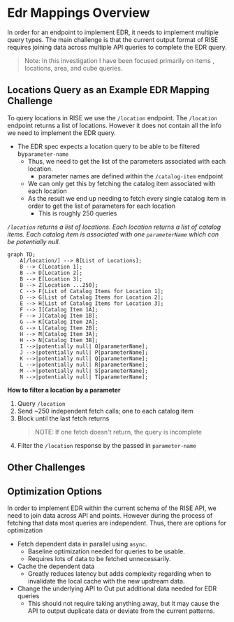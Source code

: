 # Edr Mappings Overview


In order for an endpoint to implement EDR, it needs to implement multiple query types. The main challenge is that the current output format of RISE requires joining data across multiple API queries to complete the EDR query.

> Note: In this investigation I have been focused primarily on items , locations, area, and cube queries.

## Locations Query as an Example EDR Mapping Challenge

To query locations in RISE we use the `/location` endpoint. The `/location` endpoint returns a list of locations. However it does not contain all the info we need to implement the EDR query. 

- The EDR spec expects a location query to be able to be filtered by`parameter-name` 
    - Thus, we need to get the list of the parameters associated with each location. 
        - parameter names are defined within the `/catalog-item` endpoint
    - We can only get this by fetching the catalog item associated with each location
    - As the result we end up needing to fetch every single catalog item in order to get the list of parameters for each location
        - This is roughly 250 queries

_`/location` returns a list of locations. Each location returns a list of catalog items. Each catalog item is associated with one `parameterName` which can be potentially null._

```mermaid
graph TD;
    A[/location/] --> B[List of Locations];
    B --> C[Location 1];
    B --> D[Location 2];
    B --> E[Location 3];
    B --> Z[Location ...250];
    C --> F[List of Catalog Items for Location 1];
    D --> G[List of Catalog Items for Location 2];
    E --> H[List of Catalog Items for Location 3];
    F --> I[Catalog Item 1A];
    F --> J[Catalog Item 1B];
    G --> K[Catalog Item 2A];
    G --> L[Catalog Item 2B];
    H --> M[Catalog Item 3A];
    H --> N[Catalog Item 3B];
    I -->|potentially null| O[parameterName];
    J -->|potentially null| P[parameterName];
    K -->|potentially null| Q[parameterName];
    L -->|potentially null| R[parameterName];
    M -->|potentially null| S[parameterName];
    N -->|potentially null| T[parameterName];
```

**How to filter a location by a parameter**
1. Query `/location`
2. Send ~250 independent fetch calls; one to each catalog item
3. Block until the last fetch returns
    > NOTE: If one fetch doesn't return, the query is incomplete
4. Filter the `/location` response by the passed in `parameter-name`

## Other Challenges



## Optimization Options

In order to implement EDR within the current schema of the RISE API, we need to join data across API and points. However during the process of fetching that data most queries are independent.  Thus, there are options for optimization

- Fetch dependent data in parallel using `async`. 
    - Baseline optimization needed for queries to be usable. 
    - Requires lots of data to be fetched unnecessarily.
- Cache the dependent data
    - Greatly reduces latency but adds complexity regarding when to invalidate the local cache with the new upstream data.
- Change the underlying API to Out put additional data needed for EDR queries
    - This should not require taking anything away, but it may cause the API to output duplicate data or deviate from the current patterns. 






